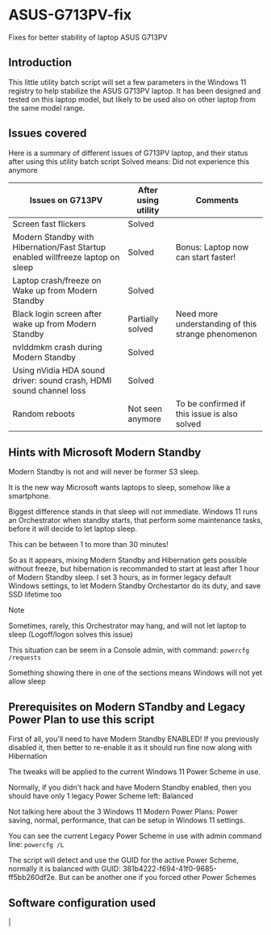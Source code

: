 # ASUS-G713PV-fix
Fixes for better stability of laptop ASUS G713PV
## Introduction
This little utility batch script will set a few parameters in the Windows 11 registry to help stabilize the ASUS G713PV laptop. 
It has been designed and tested on this laptop model, but likely to be used also on other laptop from the same model range.
## Issues covered
Here is a summary of different issues of G713PV laptop, and their status after using this utility batch script
Solved means: Did not experience this anymore

|Issues on G713PV | After using utility | Comments |
|-------|-------|---|
|Screen fast flickers | Solved |
|Modern Standby with Hibernation/Fast Startup enabled willfreeze laptop on sleep | Solved |Bonus: Laptop now can start faster!
|Laptop crash/freeze on Wake up from Modern Standby|Solved|
|Black login screen after wake up from Modern Standby|Partially solved|Need more understanding of this strange phenomenon |
|nvlddmkm crash during Modern Standby|Solved|
|Using nVidia HDA sound driver: sound crash, HDMI sound channel loss|Solved|
|Random reboots|Not seen anymore| To be confirmed if this issue is also solved|
## Hints with Microsoft Modern Standby
Modern Standby is not and will never be former S3 sleep. 

It is the new way Microsoft wants laptops to sleep, somehow like a smartphone.

Biggest difference stands in that sleep will not immediate. Windows 11 runs an Orchestrator when standby starts, that perform some maintenance tasks, before it will decide to let laptop sleep. 

This can be between 1 to more than 30 minutes!

So as it appears, mixing Modern Standby and Hibernation gets possible without freeze, but hibernation is recommanded to start at least after 1 hour of Modern Standby sleep. I set 3 hours, as in former legacy default Windows settings, to let Modern Standby Orchestartor do its duty, and save SSD lifetime too
> [!NOTE]
> Sometimes, rarely, this Orchestrator may hang, and will not let laptop to sleep (Logoff/logon solves this issue)
>
> This situation can be seem in a Console admin, with command: `powercfg /requests`
> 
> Something showing there in one of the sections means Windows will not yet allow sleep
## Prerequisites on Modern STandby and Legacy Power Plan to use this script
First of all, you'll need to have Modern Standby ENABLED! If you previously disabled it, then better to re-enable it as it should run fine now along with Hibernation 

The tweaks will be applied to the current Windows 11 Power Scheme in use.

Normally, if you didn't hack and have Modern Standby enabled, then you should have only 1 legacy Power Scheme left: Balanced

Not talking here about the 3 Windows 11 Modern Power Plans: Power saving, normal, performance, that can be setup in Windows 11 settings.

You can see the current Legacy Power Scheme in use with admin command line: `powercfg /L` 

The script will detect and use the GUID for the active Power Scheme, normally it is balanced with GUID: 381b4222-f694-41f0-9685-ff5bb260df2e. But can be another one if you forced other Power Schemes

## Software configuration used

| 


